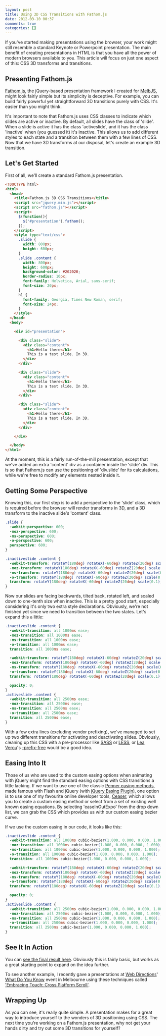 ```yaml
---
layout: post
title: Using 3D CSS Transitions with Fathom.js
date: 2012-03-10 00:37
comments: true
categories: []
---
```

If you've started making presentations using the browser, your work might still resemble a standard Keynote or Powerpoint presentation. The main benefit of creating presentations in HTML is that you have all the power of modern browsers available to you. This article will focus on just one aspect of this: CSS 3D transforms and transitions.

## Presenting Fathom.js

<a href="http://markdalgleish.com/projects/fathom" target="_blank">Fathom.js</a>, the jQuery-based presentation framework I created for <a href="http://melbjs.com/" target="_blank">MelbJS</a>, might look fairly simple but its simplicity is deceptive. For example, you can build fairly powerful yet straightforward 3D transitions purely with CSS. It's easier than you might think.

It's important to note that Fathom.js uses CSS classes to indicate which slides are active or inactive. By default, all slides have the class of 'slide'. When a slide is active it has the class 'activeslide', and it has the class 'inactive' when (you guessed it) it's inactive. This allows us to add different styles to each state and a transition between them with a few lines of CSS. Now that we have 3D transforms at our disposal, let's create an example 3D transition.

## Let's Get Started

First of all, we'll create a standard Fathom.js presentation.

``` html
<!DOCTYPE html>
<html>
  <head>
    <title>Fathom.js 3D CSS Transitions</title>
    <script src="jquery.min.js"></script>
    <script src="fathom.js"></script>
    <script>
      $(function(){
        $('#presentation').fathom();
      });
    </script>
    <style type="text/css">
      .slide {
        width: 800px;
        height: 600px;
      }
      .slide .content {
        width: 800px;
        height: 600px;
        background-color: #202020;
        border-radius: 10px;
        font-family: Helvetica, Arial, sans-serif;
        font-size: 20px;
      }
      h1 {
        font-family: Georgia, Times New Roman, serif;
        font-size: 24px;
      }
    </style>
  </head>
  <body>

    <div id="presentation">

      <div class="slide">
        <div class="content">
          <h1>Hello there</h1>
          This is a test slide. In 3D.
        </div>
      </div>

      <div class="slide">
        <div class="content">
          <h1>Hello there</h1>
          This is a test slide. In 3D.
        </div>
      </div>

      <div class="slide">
        <div class="content">
          <h1>Hello there</h1>
          This is a test slide. In 3D.
        </div>
      </div>

    </div>

  </body>
</html>
```

At the moment, this is a fairly run-of-the-mill presentation, except that we've added an extra 'content' div as a container inside the 'slide' div. This is so that Fathom.js can use the positioning of 'div.slide' for its calculations, while we're free to modify any elements nested inside it.

## Getting Some Perspective

Knowing this, our first step is to add a perspective to the 'slide' class, which is required before the browser will render transforms in 3D, and a 3D transform to the inactive slide's 'content' class.

``` css
.slide {
  -webkit-perspective: 600;
  -moz-perspective: 600;
  -ms-perspective: 600;
  -o-perspective: 600;
  perspective: 600;
}

.inactiveslide .content {
  -webkit-transform: rotateY(180deg) rotateX(-60deg) rotateZ(20deg) scale(0.1);
  -moz-transform: rotateY(180deg) rotateX(-60deg) rotateZ(20deg) scale(0.1);
  -ms-transform: rotateY(180deg) rotateX(-60deg) rotateZ(20deg) scale(0.1);
  -o-transform: rotateY(180deg) rotateX(-60deg) rotateZ(20deg) scale(0.1);
  transform: rotateY(180deg) rotateX(-60deg) rotateZ(20deg) scale(0.1);
}
```

Now our slides are facing backwards, tilted back, rotated left, and scaled down to one-tenth size when inactive. This is a pretty good start, especially considering it's only two extra style declarations. Obviously, we're not finished yet since we need to transition between the two states. Let's expand this a little:

``` css
.inactiveslide .content {
  -webkit-transition: all 1000ms ease;
  -moz-transition: all 1000ms ease;
  -ms-transition: all 1000ms ease;
  -o-transition: all 1000ms ease;
  transition: all 1000ms ease;

  -webkit-transform: rotateY(180deg) rotateX(-60deg) rotateZ(20deg) scale(0.1);
  -moz-transform: rotateY(180deg) rotateX(-60deg) rotateZ(20deg) scale(0.1);
  -ms-transform: rotateY(180deg) rotateX(-60deg) rotateZ(20deg) scale(0.1);
  -o-transform: rotateY(180deg) rotateX(-60deg) rotateZ(20deg) scale(0.1);
  transform: rotateY(180deg) rotateX(-60deg) rotateZ(20deg) scale(0.1);

  opacity: 0;
}
.activeslide .content {
  -webkit-transition: all 2500ms ease;
  -moz-transition: all 2500ms ease;
  -ms-transition: all 2500ms ease;
  -o-transition: all 2500ms ease;
  transition: all 2500ms ease;
}
```

With a few extra lines (excluding vendor prefixing), we've managed to set up two different transitions for activating and deactivating slides. Obviously, cleaning up this CSS with a pre-processor like <a href="http://sass-lang.com/" target="_blank">SASS</a> or <a href="http://lesscss.org/" target="_blank">LESS</a>, or <a href="http://lea.verou.me/" target="_blank">Lea Verou</a>'s <a href="http://leaverou.github.com/prefixfree/" target="_blank">-prefix-free</a> would be a good idea.

## Easing Into It

Those of us who are used to the custom easing options when animating with jQuery might find the standard easing options with CSS transitions a little lacking. If we want to use one of the classic <a href="http://www.robertpenner.com/easing/" target="_blank">Penner easing methods</a>, made famous with Flash and jQuery (with <a href="http://gsgd.co.uk/sandbox/jquery/easing/" target="_blank">jQuery Easing Plugin</a>), one option is to use one of my favourite online developer tools, <a href="http://matthewlein.com/ceaser/" target="_blank">Ceaser</a>, which allows you to create a custom easing method or select from a set of existing well known easing equations. By selecting 'easeInOutExpo' from the drop down list, we can grab the CSS which provides us with our custom easing bezier curve.

If we use the custom easing in our code, it looks like this:

``` css
.inactiveslide .content {
  -webkit-transition: all 1000ms cubic-bezier(1.000, 0.000, 0.000, 1.000);
  -moz-transition: all 1000ms cubic-bezier(1.000, 0.000, 0.000, 1.000);
  -ms-transition: all 1000ms cubic-bezier(1.000, 0.000, 0.000, 1.000);
  -o-transition: all 1000ms cubic-bezier(1.000, 0.000, 0.000, 1.000);
  transition: all 1000ms cubic-bezier(1.000, 0.000, 0.000, 1.000);

  -webkit-transform: rotateY(180deg) rotateX(-60deg) rotateZ(20deg) scale(0.1);
  -moz-transform: rotateY(180deg) rotateX(-60deg) rotateZ(20deg) scale(0.1);
  -ms-transform: rotateY(180deg) rotateX(-60deg) rotateZ(20deg) scale(0.1);
  -o-transform: rotateY(180deg) rotateX(-60deg) rotateZ(20deg) scale(0.1);
  transform: rotateY(180deg) rotateX(-60deg) rotateZ(20deg) scale(0.1);

  opacity: 0;
}
.activeslide .content {
  -webkit-transition: all 2500ms cubic-bezier(1.000, 0.000, 0.000, 1.000);
  -moz-transition: all 2500ms cubic-bezier(1.000, 0.000, 0.000, 1.000);
  -ms-transition: all 2500ms cubic-bezier(1.000, 0.000, 0.000, 1.000);
  -o-transition: all 2500ms cubic-bezier(1.000, 0.000, 0.000, 1.000);
  transition: all 2500ms cubic-bezier(1.000, 0.000, 0.000, 1.000);
}
```

## See It In Action

You can <a href="http://markdalgleish.com/examples/fathom3d/" target="_blank">see the final result here</a>. Obviously this is fairly basic, but works as a great starting point to expand on the idea further.

To see another example, I recently gave a presentations at <a href="http://www.webdirections.org/" target="_blank">Web Directions</a>' <a href="http://whatdoyouknow.webdirections.org/" target="_blank">What Do You Know</a> event in Melbourne using these techniques called <a href="http://markdalgleish.com/presentations/embracingtouch" target="_blank">'Embracing Touch: Cross Platform Scroll'</a>.

## Wrapping Up

As you can see, it's really quite simple. A presentation makes for a great way to introduce yourself to the wonders of 3D positioning using CSS. The next time you're working on a Fathom.js presentation, why not get your hands dirty and try out some 3D transitions for yourself?
